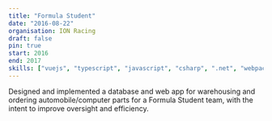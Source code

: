 ```yaml
---
title: "Formula Student"
date: "2016-08-22"
organisation: ION Racing
draft: false
pin: true
start: 2016
end: 2017
skills: ["vuejs", "typescript", "javascript", "csharp", ".net", "webpack", "project-management"]
---
```


Designed and implemented a database and web app for warehousing and ordering automobile/computer parts
for a Formula Student team, with the intent to improve oversight and efficiency.
